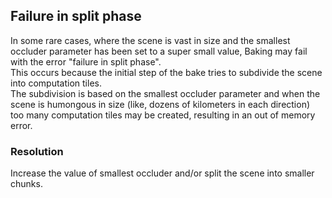 ## Failure in split phase
In some rare cases, where the scene is vast in size and the smallest occluder parameter has been set to a super small value, Baking may fail with the error "failure in split phase".  
This occurs because the initial step of the bake tries to subdivide the scene into computation tiles.  
The subdivision is based on the smallest occluder parameter and when the scene is humongous in size (like, dozens of kilometers in each direction) too many computation tiles may be created,
resulting in an out of memory error.

### Resolution
Increase the value of smallest occluder and/or split the scene into smaller chunks.